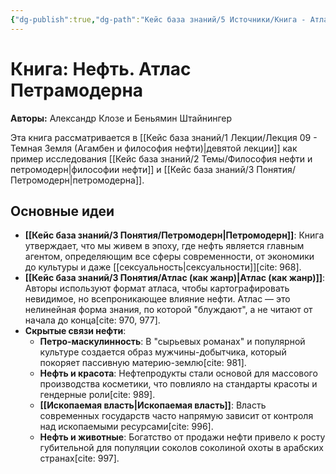 ```yaml
---
{"dg-publish":true,"dg-path":"Кейс база знаний/5 Источники/Книга - Атлас Петрамодерна","permalink":"/kejs-baza-znanij/5-istochniki/kniga-atlas-petramoderna/"}
---
```


# Книга: Нефть. Атлас Петрамодерна

**Авторы:** Александр Клозе и Беньямин Штайнингер

Эта книга рассматривается в [[Кейс база знаний/1 Лекции/Лекция 09 - Темная Земля (Агамбен и философия нефти)\|девятой лекции]] как пример исследования [[Кейс база знаний/2 Темы/Философия нефти и петромодерн\|философии нефти]] и [[Кейс база знаний/3 Понятия/Петромодерн\|петромодерна]].

## Основные идеи
- **[[Кейс база знаний/3 Понятия/Петромодерн\|Петромодерн]]**: Книга утверждает, что мы живем в эпоху, где нефть является главным агентом, определяющим все сферы современности, от экономики до культуры и даже [[сексуальность\|сексуальности]][cite: 968].
- **[[Кейс база знаний/3 Понятия/Атлас (как жанр)\|Атлас (как жанр)]]**: Авторы используют формат атласа, чтобы картографировать невидимое, но всепроникающее влияние нефти. Атлас — это нелинейная форма знания, по которой "блуждают", а не читают от начала до конца[cite: 970, 977].
- **Скрытые связи нефти**:
    - **Петро-маскулинность**: В "сырьевых романах" и популярной культуре создается образ мужчины-добытчика, который покоряет пассивную материю-землю[cite: 981].
    - **Нефть и красота**: Нефтепродукты стали основой для массового производства косметики, что повлияло на стандарты красоты и гендерные роли[cite: 989].
    - **[[Ископаемая власть\|Ископаемая власть]]**: Власть современных государств часто напрямую зависит от контроля над ископаемыми ресурсами[cite: 996].
    - **Нефть и животные**: Богатство от продажи нефти привело к росту губительной для популяции соколов соколиной охоты в арабских странах[cite: 997].


